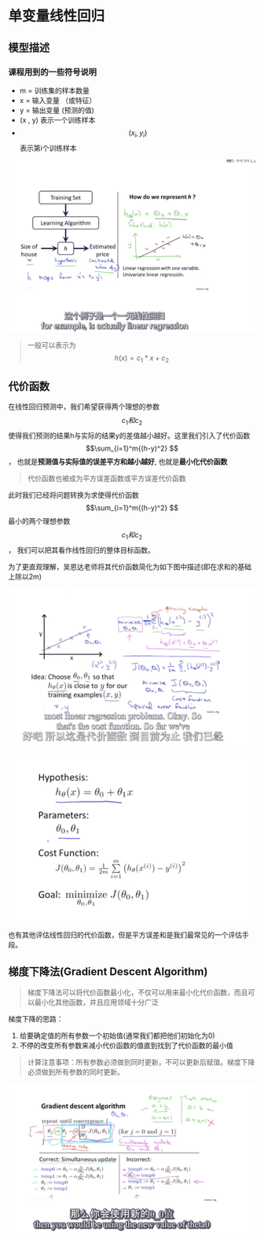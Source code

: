 # 单变量线性回归

## 模型描述

### 课程用到的一些符号说明
- m = 训练集的样本数量
- x = 输入变量 （或特征）
- y = 输出变量 (预测的值)
- (x , y) 表示一个训练样本
- $$(x_i, y_i)$$ 表示第i个训练样本


![单变量线性回归.png](./image/2单变量线性回归.png)

> 一般可以表示为$$h(x) = c_1 * x + c_2$$

## 代价函数

在线性回归预测中，我们希望获得两个理想的参数$$c_1和c_2$$使得我们预测的结果h与实际的结果y的差值越小越好。这里我们引入了代价函数$$\sum_{i=1}^m{(h-y)^2} $$， 也就是**预测值与实际值的误差平方和越小越好**, 也就是**最小化代价函数**

> 代价函数也被成为平方误差函数或平方误差代价函数

此时我们已经将问题转换为求使得代价函数$$\sum_{i=1}^m{(h-y)^2} $$最小的两个理想参数$$c_1和c_2$$， 我们可以把其看作线性回归的整体目标函数。

为了更直观理解，吴恩达老师将其代价函数简化为如下图中描述(即在求和的基础上除以2m)

![02代价函数.png](./image/02代价函数.png)
![02代价函数2.png](./image/02代价函数2.png)

也有其他评估线性回归的代价函数，但是平方误差和是我们最常见的一个评估手段。

## 梯度下降法(Gradient Descent Algorithm)
> 梯度下降法可以将代价函数最小化，不仅可以用来最小化代价函数，而且可以最小化其他函数，并且应用领域十分广泛

梯度下降的思路：
1. 给要确定值的所有参数一个初始值(通常我们都把他们初始化为0)
2. 不停的改变所有参数来减小代价函数的值直到找到了代价函数的最小值


> 计算注意事项：所有参数必须做到同时更新，不可以更新后赋值。梯度下降必须做到所有参数的同时更新。

![梯度下降公式以及注意事项](./image/梯度下降公式以及注意事项.png)
 

